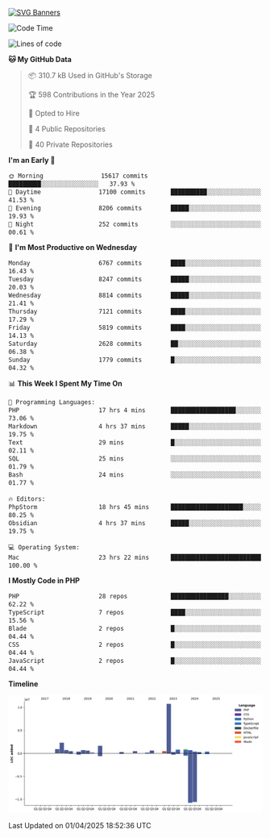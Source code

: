 [![SVG Banners](https://svg-banners.vercel.app/api?type=glitch&text1=Gere_Lajos%F0%9F%92%BB&width=800&height=400)](https://github.com/Akshay090/svg-banners)

<!--START_SECTION:waka-->
![Code Time](http://img.shields.io/badge/Code%20Time-2%2C326%20hrs%2046%20mins-blue)

![Lines of code](https://img.shields.io/badge/From%20Hello%20World%20I%27ve%20Written-23.7%20million%20lines%20of%20code-blue)

**🐱 My GitHub Data** 

> 📦 310.7 kB Used in GitHub's Storage 
 > 
> 🏆 598 Contributions in the Year 2025
 > 
> 💼 Opted to Hire
 > 
> 📜 4 Public Repositories 
 > 
> 🔑 40 Private Repositories 
 > 
**I'm an Early 🐤** 

```text
🌞 Morning                15617 commits       █████████░░░░░░░░░░░░░░░░   37.93 % 
🌆 Daytime                17100 commits       ██████████░░░░░░░░░░░░░░░   41.53 % 
🌃 Evening                8206 commits        █████░░░░░░░░░░░░░░░░░░░░   19.93 % 
🌙 Night                  252 commits         ░░░░░░░░░░░░░░░░░░░░░░░░░   00.61 % 
```
📅 **I'm Most Productive on Wednesday** 

```text
Monday                   6767 commits        ████░░░░░░░░░░░░░░░░░░░░░   16.43 % 
Tuesday                  8247 commits        █████░░░░░░░░░░░░░░░░░░░░   20.03 % 
Wednesday                8814 commits        █████░░░░░░░░░░░░░░░░░░░░   21.41 % 
Thursday                 7121 commits        ████░░░░░░░░░░░░░░░░░░░░░   17.29 % 
Friday                   5819 commits        ████░░░░░░░░░░░░░░░░░░░░░   14.13 % 
Saturday                 2628 commits        ██░░░░░░░░░░░░░░░░░░░░░░░   06.38 % 
Sunday                   1779 commits        █░░░░░░░░░░░░░░░░░░░░░░░░   04.32 % 
```


📊 **This Week I Spent My Time On** 

```text
💬 Programming Languages: 
PHP                      17 hrs 4 mins       ██████████████████░░░░░░░   73.06 % 
Markdown                 4 hrs 37 mins       █████░░░░░░░░░░░░░░░░░░░░   19.75 % 
Text                     29 mins             █░░░░░░░░░░░░░░░░░░░░░░░░   02.11 % 
SQL                      25 mins             ░░░░░░░░░░░░░░░░░░░░░░░░░   01.79 % 
Bash                     24 mins             ░░░░░░░░░░░░░░░░░░░░░░░░░   01.77 % 

🔥 Editors: 
PhpStorm                 18 hrs 45 mins      ████████████████████░░░░░   80.25 % 
Obsidian                 4 hrs 37 mins       █████░░░░░░░░░░░░░░░░░░░░   19.75 % 

💻 Operating System: 
Mac                      23 hrs 22 mins      █████████████████████████   100.00 % 
```

**I Mostly Code in PHP** 

```text
PHP                      28 repos            ████████████████░░░░░░░░░   62.22 % 
TypeScript               7 repos             ████░░░░░░░░░░░░░░░░░░░░░   15.56 % 
Blade                    2 repos             █░░░░░░░░░░░░░░░░░░░░░░░░   04.44 % 
CSS                      2 repos             █░░░░░░░░░░░░░░░░░░░░░░░░   04.44 % 
JavaScript               2 repos             █░░░░░░░░░░░░░░░░░░░░░░░░   04.44 % 
```



**Timeline**

![Lines of Code chart](https://raw.githubusercontent.com/gere-lajos/gere-lajos/main/assets/bar_graph.png)


 Last Updated on 01/04/2025 18:52:36 UTC
<!--END_SECTION:waka-->
